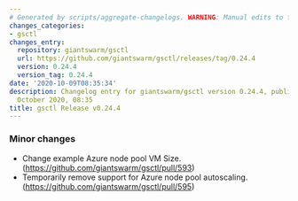 ```yaml
---
# Generated by scripts/aggregate-changelogs. WARNING: Manual edits to this files will be overwritten.
changes_categories:
- gsctl
changes_entry:
  repository: giantswarm/gsctl
  url: https://github.com/giantswarm/gsctl/releases/tag/0.24.4
  version: 0.24.4
  version_tag: 0.24.4
date: '2020-10-09T08:35:34'
description: Changelog entry for giantswarm/gsctl version 0.24.4, published on 09
  October 2020, 08:35
title: gsctl Release v0.24.4
---
```


### Minor changes

- Change example Azure node pool VM Size. (https://github.com/giantswarm/gsctl/pull/593)
- Temporarily remove support for Azure node pool autoscaling. (https://github.com/giantswarm/gsctl/pull/595)


